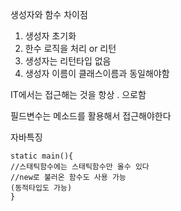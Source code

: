 생성자와 함수 차이점
1. 생성자 초기화
2. 한수 로직을 처리 or 리턴
3. 생성자는 리턴타입 없음 
4. 생성자 이름이 클래스이름과 동일해야함

IT에서는 접근해는 것을 항상 . 으로함

필드변수는 메소드를 활용해서 접근해야한다

자바특징
    
    static main(){   
    //스태틱함수에는 스태틱함수만 올수 있다
    //new로 불러온 함수도 사용 가능  
    (동적타입도 가능)  
    }